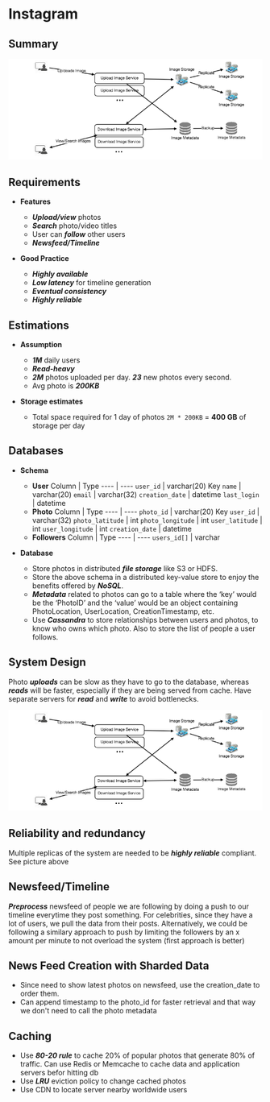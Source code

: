 # Instagram

## Summary
![overview](../img/instagram-detail.png)

## Requirements
- **Features**
  - ***Upload/view*** photos
  - ***Search*** photo/video titles
  - User can ***follow*** other users
  - ***Newsfeed/Timeline***

- **Good Practice**
  - ***Highly available***
  - ***Low latency*** for timeline generation
  - ***Eventual consistency*** 
  - ***Highly reliable***

## Estimations
- **Assumption**
  - ***1M*** daily users
  - ***Read-heavy***
  - ***2M*** photos uploaded per day. ***23*** new photos every second.
  - Avg photo is ***200KB***

- **Storage estimates**
  - Total space required for 1 day of photos
  `2M * 200KB` = **400 GB** of storage per day

## Databases
- **Schema**
  - **User**
    Column | Type
    ---- | ----
    `user_id` | varchar(20) Key
    `name` | varchar(20)
    `email` | varchar(32)
    `creation_date` | datetime
    `last_login` | datetime
  - **Photo**
    Column | Type
    ---- | ----
    `photo_id` | varchar(20) Key
    `user_id` | varchar(32)
    `photo_latitude` | int
    `photo_longitude` | int
    `user_latitude` | int
    `user_longitude` | int
    `creation_date` | datetime
  - **Followers**
    Column | Type
    ---- | ----
    `users_id[]` | varchar[](16)

- **Database**
  - Store photos in distributed ***file storage*** like S3 or HDFS. 
  - Store the above schema in a distributed key-value store to enjoy the benefits offered by ***NoSQL***.
  - ***Metadata*** related to photos can go to a table where the ‘key’ would be the ‘PhotoID’ and the ‘value’ would be an object containing PhotoLocation, UserLocation, CreationTimestamp, etc.
  - Use ***Cassandra*** to store relationships between users and photos, to know who owns which photo. Also to store the list of people a user follows. 

## System Design
Photo ***uploads*** can be slow as they have to go to the database, whereas ***reads*** will be faster, especially if they are being served from cache. Have separate servers for ***read*** and ***write*** to avoid bottlenecks.

![overview](../img/instagram-detail.png)

## Reliability and redundancy
Multiple replicas of the system are needed to be ***highly reliable*** compliant. See picture above

## Newsfeed/Timeline
***Preprocess*** newsfeed of people we are following by doing a push to our timeline everytime they post something. For celebrities, since they have a lot of users, we pull the data from their posts. Alternatively, we could be following a similary approach to push by limiting the followers by an x amount per minute to not overload the system (first approach is better)

## News Feed Creation with Sharded Data
- Since need to show latest photos on newsfeed, use the creation_date to order them.
- Can append timestamp to the photo_id for faster retrieval and that way we don't need to call the photo metadata

## Caching
- Use ***80-20 rule*** to cache 20% of popular photos that generate 80% of traffic. Can use Redis or Memcache to cache data and application servers befor hitting db
- Use ***LRU*** eviction policy to change cached photos
- Use CDN to locate server nearby worldwide users
